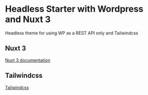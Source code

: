 # Headless Starter with Wordpress and Nuxt 3

Headless theme for using WP as a REST API only and Tailwindcss

## Nuxt 3

[Nuxt 3 documentation](https://nuxt.com/docs/getting-started/introduction)

## Tailwindcss

[Tailwindcss](https://tailwindcss.com/)